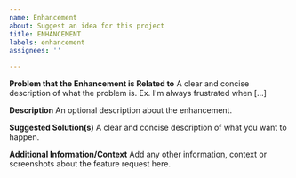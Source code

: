 ```yaml
---
name: Enhancement
about: Suggest an idea for this project
title: ENHANCEMENT
labels: enhancement
assignees: ''

---
```


**Problem that the Enhancement is Related to**
A clear and concise description of what the problem is. Ex. I'm always frustrated when [...]

**Description**
An optional description about the enhancement.

**Suggested Solution(s)**
A clear and concise description of what you want to happen.

**Additional Information/Context**
Add any other information, context or screenshots about the feature request here.
